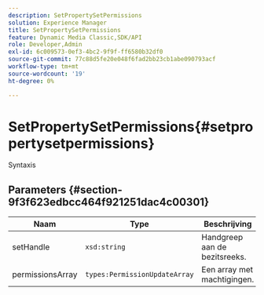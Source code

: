 ```yaml
---
description: SetPropertySetPermissions
solution: Experience Manager
title: SetPropertySetPermissions
feature: Dynamic Media Classic,SDK/API
role: Developer,Admin
exl-id: 6c009573-0ef3-4bc2-9f9f-ff6580b32df0
source-git-commit: 77c88d5fe20e048f6fad2bb23cb1abe090793acf
workflow-type: tm+mt
source-wordcount: '19'
ht-degree: 0%

---
```


# SetPropertySetPermissions{#setpropertysetpermissions}

Syntaxis

## Parameters {#section-9f3f623edbcc464f921251dac4c00301}

| Naam | Type | Beschrijving |
|---|---|---|
| setHandle | `xsd:string` | Handgreep aan de bezitsreeks. |
| permissionsArray | `types:PermissionUpdateArray` | Een array met machtigingen. |

